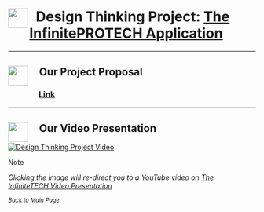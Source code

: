 # <img src="https://gdurl.com/gQ3X" width="40" align='left'/> &nbsp;  Design Thinking Project: <ins>The InfinitePROTECH Application</ins>
---
## <img src="https://gdurl.com/lrm7" width='40' align="left"/>&nbsp; &nbsp; Our Project Proposal

### &nbsp; &nbsp; &nbsp; &nbsp; &nbsp; &nbsp; &nbsp; &nbsp; [Link](https://github.com/miqbaltariq/SECP1513202420251/blob/main/03/TylerChok/Design%20Thinking%20Project/Design%20Thinking%20Project%20-%20InfinitePROTECH%20Application.pdf)

---
## <img src="https://gdurl.com/xfR5" width='40' align="left"/>&nbsp; &nbsp; Our Video Presentation

<a href="https://youtu.be/-n2pWXk1pg4"> <img src="https://gdurl.com/mw1S" 
alt="Design Thinking Project Video"/>  </a>

> [!NOTE]
> <i>Clicking the image will re-direct you to a YouTube video on <ins>The InfiniteTECH Video Presentation </i></ins>

<sub> *[Back to Main Page](https://github.com/miqbaltariq/SECP1513202420251/tree/main/03/TylerChok)* <sub>
